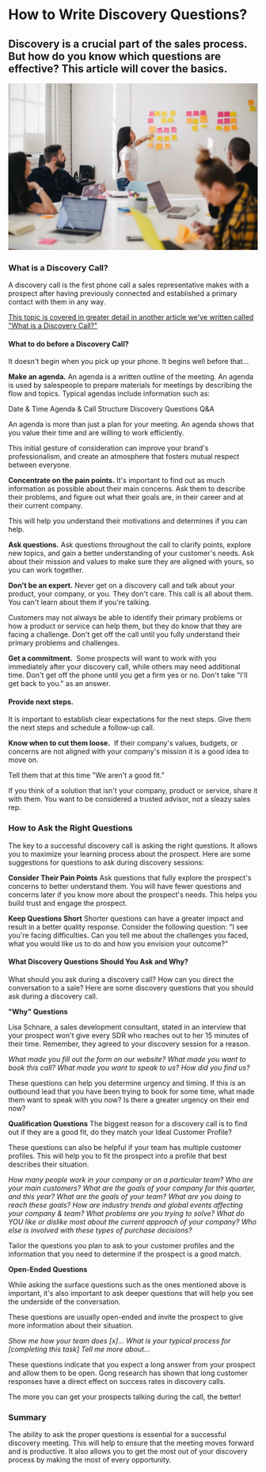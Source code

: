 # How to Write Discovery Questions?

## Discovery is a crucial part of the sales process. But how do you know which questions are effective? This article will cover the basics. 

![Oalh2MojUuk](./img/Oalh2MojUuk.webp)

### What is a Discovery Call?

A discovery call is the first phone call a sales representative makes with a prospect after having previously connected and established a primary contact with them in any way. 

[This topic is covered in greater detail in another article we've written called "What is a Discovery Call?"](https://rev.team/kb/discovery-call)

#### What to do before a Discovery Call?

It doesn't begin when you pick up your phone. It begins well before that...

**Make an agenda.**
An agenda is a written outline of the meeting. An agenda is used by salespeople to prepare materials for meetings by describing the flow and topics. Typical agendas include information such as:

Date & Time
Agenda & Call Structure
Discovery Questions
Q&A

An agenda is more than just a plan for your meeting. An agenda shows that you value their time and are willing to work efficiently.

This initial gesture of consideration can improve your brand's professionalism, and create an atmosphere that fosters mutual respect between everyone.

**Concentrate on the pain points.**
It's important to find out as much information as possible about their main concerns. Ask them to describe their problems, and figure out what their goals are, in their career and at their current company.

This will help you understand their motivations and determines if you can help. 

**Ask questions.**
Ask questions throughout the call to clarify points, explore new topics, and gain a better understanding of your customer's needs. Ask about their mission and values to make sure they are aligned with yours, so you can work together.

**Don't be an expert.**
Never get on a discovery call and talk about your product, your company, or you. They don't care. This call is all about them. You can't learn about them if you're talking. 

Customers may not always be able to identify their primary problems or how a product or service can help them, but they do know that they are facing a challenge. Don't get off the call until you fully understand their primary problems and challenges.

**Get a commitment.** 
Some prospects will want to work with you immediately after your discovery call, while others may need additional time. Don't get off the phone until you get a firm yes or no. Don't take "I'll get back to you." as an answer.

#### Provide next steps.

It is important to establish clear expectations for the next steps. Give them the next steps and schedule a follow-up call.

**Know when to cut them loose.** 
If their company's values, budgets, or concerns are not aligned with your company's mission it is a good idea to move on. 

Tell them that at this time "We aren't a good fit." 

If you think of a solution that isn't your company, product or service, share it with them. You want to be considered a trusted advisor, not a sleazy sales rep. 

### How to Ask the Right Questions

The key to a successful discovery call is asking the right questions. It allows you to maximize your learning process about the prospect. Here are some suggestions for questions to ask during discovery sessions:

**Consider Their Pain Points**
Ask questions that fully explore the prospect's concerns to better understand them. You will have fewer questions and concerns later if you know more about the prospect's needs. This helps you build trust and engage the prospect.

**Keep Questions Short**
Shorter questions can have a greater impact and result in a better quality response. Consider the following question: "I see you're facing difficulties. Can you tell me about the challenges you faced, what you would like us to do and how you envision your outcome?"

#### What Discovery Questions Should You Ask and Why?

What should you ask during a discovery call? How can you direct the conversation to a sale? Here are some discovery questions that you should ask during a discovery call.

**"Why" Questions**

Lisa Schnare, a sales development consultant, stated in an interview that your prospect won't give every SDR who reaches out to her 15 minutes of their time. Remember, they agreed to your discovery session for a reason.

*What made you fill out the form on our website?*
*What made you want to book this call?*
*What made you want to speak to us?*
*How did you find us?*

These questions can help you determine urgency and timing. If this is an outbound lead that you have been trying to book for some time, what made them want to speak with you now? Is there a greater urgency on their end now?

**Qualification Questions**
The biggest reason for a discovery call is to find out if they are a good fit, do they match your Ideal Customer Profile?

These questions can also be helpful if your team has multiple customer profiles. This will help you to fit the prospect into a profile that best describes their situation. 

*How many people work in your company or on a particular team?*
*Who are your main customers?*
*What are the goals of your company for this quarter, and this year?*
*What are the goals of your team?*
*What are you doing to reach these goals?*
*How are industry trends and global events affecting your company & team?*
*What problems are you trying to solve?*
*What do YOU like or dislike most about the current approach of your company?*
*Who else is involved with these types of purchase decisions?*

Tailor the questions you plan to ask to your customer profiles and the information that you need to determine if the prospect is a good match.

**Open-Ended Questions**

While asking the surface questions such as the ones mentioned above is important, it's also important to ask deeper questions that will help you see the underside of the conversation.

These questions are usually open-ended and invite the prospect to give more information about their situation.

*Show me how your team does [x]...*
*What is your typical process for [completing this task]*
*Tell me more about...*

These questions indicate that you expect a long answer from your prospect and allow them to be open. Gong research has shown that long customer responses have a direct effect on success rates in discovery calls.

The more you can get your prospects talking during the call, the better!

### Summary

The ability to ask the proper questions is essential for a successful discovery meeting. This will help to ensure that the meeting moves forward and is productive. It also allows you to get the most out of your discovery process by making the most of every opportunity.